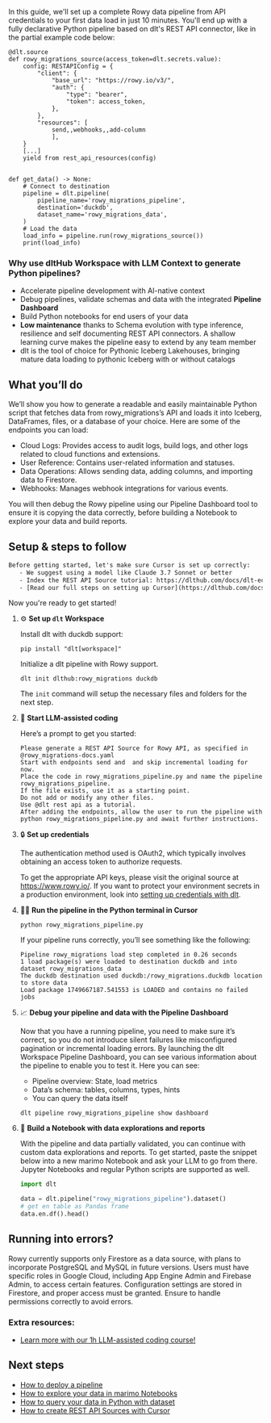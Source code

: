 In this guide, we'll set up a complete Rowy data pipeline from API credentials to your first data load in just 10 minutes. You'll end up with a fully declarative Python pipeline based on dlt's REST API connector, like in the partial example code below:

```python-outcome
@dlt.source
def rowy_migrations_source(access_token=dlt.secrets.value):
    config: RESTAPIConfig = {
        "client": {
            "base_url": "https://rowy.io/v3/",
            "auth": {
                "type": "bearer",
                "token": access_token,
            },
        },
        "resources": [
            send,,webhooks,,add-column
            ],
    }
    [...]
    yield from rest_api_resources(config)


def get_data() -> None:
    # Connect to destination
    pipeline = dlt.pipeline(
        pipeline_name='rowy_migrations_pipeline',
        destination='duckdb',
        dataset_name='rowy_migrations_data', 
    )
    # Load the data
    load_info = pipeline.run(rowy_migrations_source())
    print(load_info) 
```

### Why use dltHub Workspace with LLM Context to generate Python pipelines?

- Accelerate pipeline development with AI-native context
- Debug pipelines, validate schemas and data with the integrated **Pipeline Dashboard**
- Build Python notebooks for end users of your data
- **Low maintenance** thanks to Schema evolution with type inference, resilience and self documenting REST API connectors. A shallow learning curve makes the pipeline easy to extend by any team member
- dlt is the tool of choice for Pythonic Iceberg Lakehouses, bringing mature data loading to pythonic Iceberg with or without catalogs

## What you’ll do

We’ll show you how to generate a readable and easily maintainable Python script that fetches data from rowy_migrations’s API and loads it into Iceberg, DataFrames, files, or a database of your choice. Here are some of the endpoints you can load:

- Cloud Logs: Provides access to audit logs, build logs, and other logs related to cloud functions and extensions.
- User Reference: Contains user-related information and statuses.
- Data Operations: Allows sending data, adding columns, and importing data to Firestore.
- Webhooks: Manages webhook integrations for various events.

You will then debug the Rowy pipeline using our Pipeline Dashboard tool to ensure it is copying the data correctly, before building a Notebook to explore your data and build reports.

## Setup & steps to follow

```default
Before getting started, let's make sure Cursor is set up correctly:
   - We suggest using a model like Claude 3.7 Sonnet or better
   - Index the REST API Source tutorial: https://dlthub.com/docs/dlt-ecosystem/verified-sources/rest_api/ and add it to context as **@dlt rest api**
   - [Read our full steps on setting up Cursor](https://dlthub.com/docs/dlt-ecosystem/llm-tooling/cursor-restapi#23-configuring-cursor-with-documentation)
```

Now you're ready to get started!

1. ⚙️ **Set up `dlt` Workspace**
    
    Install dlt with duckdb support:
    ```shell
    pip install "dlt[workspace]"
    ```

    Initialize a dlt pipeline with Rowy support.
    ```shell
    dlt init dlthub:rowy_migrations duckdb
    ```

    The `init` command will setup the necessary files and folders for the next step.
    
2. 🤠 **Start LLM-assisted coding**
    
    Here’s a prompt to get you started:
    
    ```prompt
    Please generate a REST API Source for Rowy API, as specified in @rowy_migrations-docs.yaml 
    Start with endpoints send and  and skip incremental loading for now. 
    Place the code in rowy_migrations_pipeline.py and name the pipeline rowy_migrations_pipeline. 
    If the file exists, use it as a starting point. 
    Do not add or modify any other files. 
    Use @dlt rest api as a tutorial. 
    After adding the endpoints, allow the user to run the pipeline with python rowy_migrations_pipeline.py and await further instructions.
    ```

    
3. 🔒 **Set up credentials** 
    
    The authentication method used is OAuth2, which typically involves obtaining an access token to authorize requests.
    
    To get the appropriate API keys, please visit the original source at https://www.rowy.io/.
    If you want to protect your environment secrets in a production environment, look into [setting up credentials with dlt](https://dlthub.com/docs/walkthroughs/add_credentials).
    
4. 🏃‍♀️ **Run the pipeline in the Python terminal in Cursor**
    
    ```shell
    python rowy_migrations_pipeline.py
    ```
    
    If your pipeline runs correctly, you’ll see something like the following:
    
    ```shell
    Pipeline rowy_migrations load step completed in 0.26 seconds
    1 load package(s) were loaded to destination duckdb and into dataset rowy_migrations_data
    The duckdb destination used duckdb:/rowy_migrations.duckdb location to store data
    Load package 1749667187.541553 is LOADED and contains no failed jobs
    ```
    
5. 📈 **Debug your pipeline and data with the Pipeline Dashboard**

    Now that you have a running pipeline, you need to make sure it’s correct, so you do not introduce silent failures like misconfigured pagination or incremental loading errors. By launching the dlt Workspace Pipeline Dashboard, you can see various information about the pipeline to enable you to test it. Here you can see:
    - Pipeline overview: State, load metrics
    - Data’s schema: tables, columns, types, hints
    - You can query the data itself
    
    ```shell
    dlt pipeline rowy_migrations_pipeline show dashboard
    ```
    
6. 🐍 **Build a Notebook with data explorations and reports**

    With the pipeline and data partially validated, you can continue with custom data explorations and reports. To get started, paste the snippet below into a new marimo Notebook and ask your LLM to go from there. Jupyter Notebooks and regular Python scripts are supported as well.

    
    ```python
    import dlt

   data = dlt.pipeline("rowy_migrations_pipeline").dataset()
   # get en table as Pandas frame
   data.en.df().head()
    ```

## Running into errors?

Rowy currently supports only Firestore as a data source, with plans to incorporate PostgreSQL and MySQL in future versions. Users must have specific roles in Google Cloud, including App Engine Admin and Firebase Admin, to access certain features. Configuration settings are stored in Firestore, and proper access must be granted. Ensure to handle permissions correctly to avoid errors.

### Extra resources:

- [Learn more with our 1h LLM-assisted coding course!](https://www.youtube.com/watch?v=GGid70rnJuM)

## Next steps

- [How to deploy a pipeline](https://dlthub.com/docs/walkthroughs/deploy-a-pipeline)
- [How to explore your data in marimo Notebooks](https://dlthub.com/docs/general-usage/dataset-access/marimo)
- [How to query your data in Python with dataset](https://dlthub.com/docs/general-usage/dataset-access/dataset)
- [How to create REST API Sources with Cursor](https://dlthub.com/docs/dlt-ecosystem/llm-tooling/cursor-restapi)
